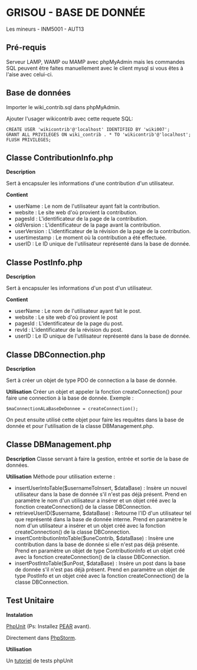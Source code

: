 **GRISOU - BASE DE DONNÉE**
=======================
Les mineurs - INM5001 - AUT13


Pré-requis
----------
Serveur LAMP, WAMP ou MAMP avec phpMyAdmin mais les commandes SQL peuvent être faites
manuellement avec le client mysql si vous êtes à l'aise avec celui-ci.

Base de données
---------------

Importer le wiki_contrib.sql dans phpMyAdmin.

Ajouter l'usager wikicontrib avec cette requete SQL:

    CREATE USER 'wikicontrib'@'localhost' IDENTIFIED BY 'wiki007';
    GRANT ALL PRIVILEGES ON wiki_contrib . * TO 'wikicontrib'@'localhost';
    FLUSH PRIVILEGES;

Classe ContributionInfo.php
-------------

**Description**

Sert à encapsuler les informations d'une contribution d'un utilisateur.

**Contient**

- userName : Le nom de l'utilisateur ayant fait la contribution.
- website : Le site web d'où provient la contribution.
- pagesId : L'identificateur de la page de la contribution.
- oldVersion : L'identificateur de la page avant la contribution.
- userVersion : L'identificateur de la révision de la page de la contribution.
- usertimestamp : Le moment où la contribution a été effectuée.
- userID : Le ID unique de l'utilisateur représenté dans la base de donnée.

Classe PostInfo.php
-------------

**Description**

Sert à encapsuler les informations d'un post d'un utilisateur.

**Contient**

- userName : Le nom de l'utilisateur ayant fait le post.
- website : Le site web d'où provient le post
- pagesId : L'identificateur de la page du post.
- revId : L'identificateur de la révision du post.
- userID : Le ID unique de l'utilisateur représenté dans la base de donnée.

Classe DBConnection.php
-------------
**Description**

Sert à créer un objet de type PDO de connection a la base de donnée.

**Utilisation**
Créer un objet et appeler la fonction createConnection() pour faire une connection à la base de donnée.
Exemple :

    $maConnectionALaBaseDeDonnee = createConnection();

On peut ensuite utilisé cette objet pour faire les requêtes dans la base de donnée et pour l'utilisation de la classe DBManagement.php.

Classe DBManagement.php
-------------
**Description**
Classe servant à faire la gestion, entrée et sortie de la base de données.

**Utilisation**
Méthode pour utilisation externe :

- insertUserIntoTable($usernameToInsert, $dataBase) : Insère un nouvel utilisateur dans la base de donnée s'il n'est pas déjà présent. Prend en paramètre le nom d'un utilisateur a insérer et un objet créé avec la fonction createConnection() de la classe DBConnection.
- retrieveUserID($username, $dataBase) : Retourne l'ID d'un utilisateur tel que représenté dans la base de donnée interne. Prend en paramètre le nom d'un utilisateur a insérer et un objet créé avec la fonction createConnection() de la classe DBConnection.
- insertContributionIntoTable($uneContrib, $dataBase) : Insère une contribution dans la base de donnée si elle n'est pas déjà présente. Prend en paramètre un objet de type ContributionInfo et un objet créé avec la fonction createConnection() de la classe DBConnection.
- insertPostIntoTable($unPost, $dataBase) : Insère un post dans la base de donnée s'il n'est pas déjà présent. Prend en paramètre un objet de type PostInfo et un objet créé avec la fonction createConnection() de la classe DBConnection.


Test Unitaire
-------------
**Instalation**

[PhpUnit][1]  (Ps: Installez [PEAR][3] avant).

Directement dans [PhpStorm][2].


**Utilisation**

Un [tutoriel][4] de tests phpUnit


  [1]: http://phpunit.de/manual/current/en/installation.html
  [2]: http://confluence.jetbrains.com/display/PhpStorm/PHPUnit+Installation+via+Composer+in+PhpStorm
  [3]: http://www.coolestguidesontheplanet.com/downtown/installing-pear-osx-109-mavericks-and-osx108107
  [4]: https://jtreminio.com/2013/03/unit-testing-tutorial-introduction-to-phpunit/
